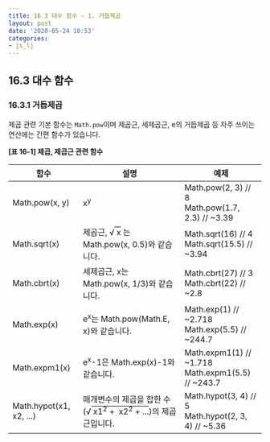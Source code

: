 ```yaml
---
title: 16.3 대수 함수 - 1. 거듭제곱
layout: post
date: '2020-05-24 10:53'
categories:
- js_lj
---
```


## 16.3 대수 함수

### 16.3.1 거듭제곱

제곱 관련 기본 함수는 `Math.pow`이며 제곱근, 세제곱근, e의 거듭제곱 등 자주 쓰이는 연산에는 
간편 함수가 있습니다.

**[표 16-1] 제곱, 제곱근 관련 함수**

|함수|설명|예제|
|-----|----|----|
|Math.pow(x, y)| x<sup>y</sup> | Math.pow(2, 3)  // 8 <br> Math.pow(1.7, 2.3)  // ~3.39 |
|Math.sqrt(x)|제곱근, &radic;<span style="border-top:1px solid #000">&nbsp;x</span> 는 Math.pow(x, 0.5)와 같습니다. | Math.sqrt(16)  // 4 <br> Math.sqrt(15.5)  // ~3.94 |
|Math.cbrt(x)|세제곱근, x는 Math.pow(x, 1/3)와 같습니다.|Math.cbrt(27)  // 3 <br> Math.cbrt(22)  // ~2.8|
|Math.exp(x)|e<sup>x</sup>는 Math.pow(Math.E, x)와 같습니다.|Math.exp(1)  // ~2.718 <br> Math.exp(5.5)  // ~244.7|
|Math.expm1(x)|e<sup>x</sup>-1은 Math.exp(x)-1와 같습니다.|Math.expm1(1)  // ~1.718 <br> Math.expm1(5.5)  // ~243.7|
|Math.hypot(x1, x2, ...)|매개변수의 제곱을 합한 수(&radic;<span style="border-top:1px solid #000">&nbsp;x1<sup>2</sup> + &nbsp;x2<sup>2</sup> + ...</span>)의 제곱근입니다. | Math.hypot(3, 4)  // 5 <br> Math.hypot(2, 3, 4) // ~5.36 |
